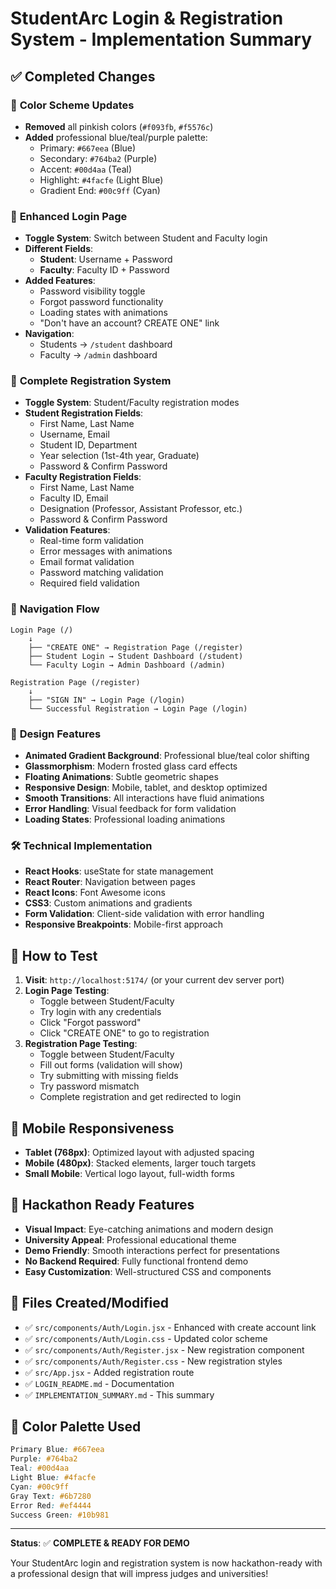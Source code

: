 # StudentArc Login & Registration System - Implementation Summary

## ✅ **Completed Changes**

### 🎨 **Color Scheme Updates**
- **Removed** all pinkish colors (`#f093fb`, `#f5576c`) 
- **Added** professional blue/teal/purple palette:
  - Primary: `#667eea` (Blue)
  - Secondary: `#764ba2` (Purple)
  - Accent: `#00d4aa` (Teal)
  - Highlight: `#4facfe` (Light Blue)
  - Gradient End: `#00c9ff` (Cyan)

### 🔐 **Enhanced Login Page**
- **Toggle System**: Switch between Student and Faculty login
- **Different Fields**:
  - **Student**: Username + Password
  - **Faculty**: Faculty ID + Password
- **Added Features**:
  - Password visibility toggle
  - Forgot password functionality
  - Loading states with animations
  - "Don't have an account? CREATE ONE" link
- **Navigation**: 
  - Students → `/student` dashboard
  - Faculty → `/admin` dashboard

### 📝 **Complete Registration System**
- **Toggle System**: Student/Faculty registration modes
- **Student Registration Fields**:
  - First Name, Last Name
  - Username, Email
  - Student ID, Department
  - Year selection (1st-4th year, Graduate)
  - Password & Confirm Password
- **Faculty Registration Fields**:
  - First Name, Last Name
  - Faculty ID, Email
  - Designation (Professor, Assistant Professor, etc.)
  - Password & Confirm Password
- **Validation Features**:
  - Real-time form validation
  - Error messages with animations
  - Email format validation
  - Password matching validation
  - Required field validation

### 🎯 **Navigation Flow**
```
Login Page (/) 
    ↓
    ├── "CREATE ONE" → Registration Page (/register)
    ├── Student Login → Student Dashboard (/student)
    └── Faculty Login → Admin Dashboard (/admin)

Registration Page (/register)
    ↓
    ├── "SIGN IN" → Login Page (/login)
    └── Successful Registration → Login Page (/login)
```

### 🎨 **Design Features**
- **Animated Gradient Background**: Professional blue/teal color shifting
- **Glassmorphism**: Modern frosted glass card effects
- **Floating Animations**: Subtle geometric shapes
- **Responsive Design**: Mobile, tablet, and desktop optimized
- **Smooth Transitions**: All interactions have fluid animations
- **Error Handling**: Visual feedback for form validation
- **Loading States**: Professional loading animations

### 🛠️ **Technical Implementation**
- **React Hooks**: useState for state management
- **React Router**: Navigation between pages
- **React Icons**: Font Awesome icons
- **CSS3**: Custom animations and gradients
- **Form Validation**: Client-side validation with error handling
- **Responsive Breakpoints**: Mobile-first approach

## 🚀 **How to Test**

1. **Visit**: `http://localhost:5174/` (or your current dev server port)
2. **Login Page Testing**:
   - Toggle between Student/Faculty
   - Try login with any credentials
   - Click "Forgot password"
   - Click "CREATE ONE" to go to registration
3. **Registration Page Testing**:
   - Toggle between Student/Faculty
   - Fill out forms (validation will show)
   - Try submitting with missing fields
   - Try password mismatch
   - Complete registration and get redirected to login

## 📱 **Mobile Responsiveness**
- **Tablet (768px)**: Optimized layout with adjusted spacing
- **Mobile (480px)**: Stacked elements, larger touch targets
- **Small Mobile**: Vertical logo layout, full-width forms

## 🎯 **Hackathon Ready Features**
- **Visual Impact**: Eye-catching animations and modern design
- **University Appeal**: Professional educational theme
- **Demo Friendly**: Smooth interactions perfect for presentations
- **No Backend Required**: Fully functional frontend demo
- **Easy Customization**: Well-structured CSS and components

## 📄 **Files Created/Modified**
- ✅ `src/components/Auth/Login.jsx` - Enhanced with create account link
- ✅ `src/components/Auth/Login.css` - Updated color scheme
- ✅ `src/components/Auth/Register.jsx` - New registration component
- ✅ `src/components/Auth/Register.css` - New registration styles
- ✅ `src/App.jsx` - Added registration route
- ✅ `LOGIN_README.md` - Documentation
- ✅ `IMPLEMENTATION_SUMMARY.md` - This summary

## 🎨 **Color Palette Used**
```css
Primary Blue: #667eea
Purple: #764ba2
Teal: #00d4aa
Light Blue: #4facfe
Cyan: #00c9ff
Gray Text: #6b7280
Error Red: #ef4444
Success Green: #10b981
```

---

**Status**: ✅ **COMPLETE & READY FOR DEMO**

Your StudentArc login and registration system is now hackathon-ready with a professional design that will impress judges and universities!
